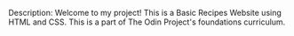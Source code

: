 Description:
Welcome to my project! This is a Basic Recipes Website using HTML and CSS.
This is a part of The Odin Project's foundations curriculum.